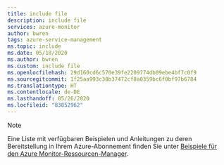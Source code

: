 ```yaml
---
title: include file
description: include file
services: azure-monitor
author: bwren
tags: azure-service-management
ms.topic: include
ms.date: 05/18/2020
ms.author: bwren
ms.custom: include file
ms.openlocfilehash: 29d160cd6c570e39fe2209774db09ebe4bf7c0f9
ms.sourcegitcommit: 1f25aa993c38b37472cf8a0359bc6f0bf97b6784
ms.translationtype: HT
ms.contentlocale: de-DE
ms.lasthandoff: 05/26/2020
ms.locfileid: "83852962"
---
```

> [!NOTE]
> Eine Liste mit verfügbaren Beispielen und Anleitungen zu deren Bereitstellung in Ihrem Azure-Abonnement finden Sie unter [Beispiele für den Azure Monitor-Ressourcen-Manager](../articles/azure-monitor/samples/resource-manager-samples.md).
